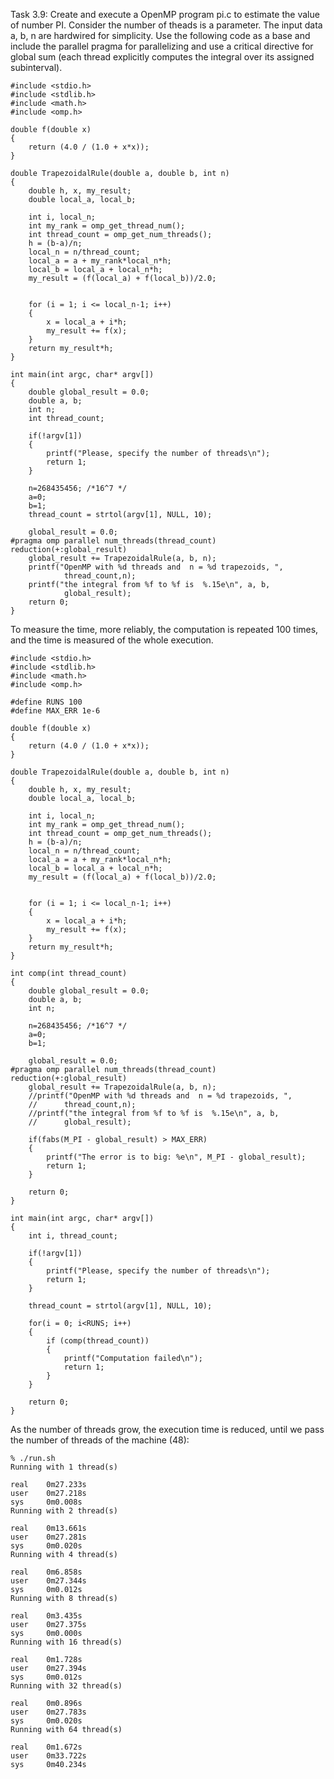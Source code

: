 Task 3.9: Create and execute a OpenMP program pi.c to estimate the value
of number PI. Consider the number of theads is a parameter. The input data a,
b, n are hardwired for simplicity. Use the following code as a base and include
the parallel pragma for parallelizing and use a critical directive for global
sum (each thread explicitly computes the integral over its assigned
subinterval).

	#include <stdio.h>
	#include <stdlib.h>
	#include <math.h>
	#include <omp.h>

	double f(double x)
	{
		return (4.0 / (1.0 + x*x));
	}

	double TrapezoidalRule(double a, double b, int n)
	{
		double h, x, my_result;
		double local_a, local_b;

		int i, local_n;
		int my_rank = omp_get_thread_num();
		int thread_count = omp_get_num_threads();
		h = (b-a)/n;
		local_n = n/thread_count;
		local_a = a + my_rank*local_n*h;
		local_b = local_a + local_n*h;
		my_result = (f(local_a) + f(local_b))/2.0;


		for (i = 1; i <= local_n-1; i++)
		{
			x = local_a + i*h;
			my_result += f(x);
		}
		return my_result*h;
	}

	int main(int argc, char* argv[])
	{
		double global_result = 0.0;
		double a, b;
		int n;
		int thread_count;

		if(!argv[1])
		{
			printf("Please, specify the number of threads\n");
			return 1;
		}

		n=268435456; /*16^7 */
		a=0;
		b=1;
		thread_count = strtol(argv[1], NULL, 10);

		global_result = 0.0;
	#pragma omp parallel num_threads(thread_count) reduction(+:global_result)
		global_result += TrapezoidalRule(a, b, n);
		printf("OpenMP with %d threads and  n = %d trapezoids, ",
				thread_count,n);
		printf("the integral from %f to %f is  %.15e\n", a, b,
				global_result);
		return 0;
	}

To measure the time, more reliably, the computation is repeated 100 times, and
the time is measured of the whole execution.


	#include <stdio.h>
	#include <stdlib.h>
	#include <math.h>
	#include <omp.h>

	#define RUNS 100
	#define MAX_ERR 1e-6

	double f(double x)
	{
		return (4.0 / (1.0 + x*x));
	}

	double TrapezoidalRule(double a, double b, int n)
	{
		double h, x, my_result;
		double local_a, local_b;

		int i, local_n;
		int my_rank = omp_get_thread_num();
		int thread_count = omp_get_num_threads();
		h = (b-a)/n;
		local_n = n/thread_count;
		local_a = a + my_rank*local_n*h;
		local_b = local_a + local_n*h;
		my_result = (f(local_a) + f(local_b))/2.0;


		for (i = 1; i <= local_n-1; i++)
		{
			x = local_a + i*h;
			my_result += f(x);
		}
		return my_result*h;
	}

	int comp(int thread_count)
	{
		double global_result = 0.0;
		double a, b;
		int n;

		n=268435456; /*16^7 */
		a=0;
		b=1;

		global_result = 0.0;
	#pragma omp parallel num_threads(thread_count) reduction(+:global_result)
		global_result += TrapezoidalRule(a, b, n);
		//printf("OpenMP with %d threads and  n = %d trapezoids, ",
		//		thread_count,n);
		//printf("the integral from %f to %f is  %.15e\n", a, b,
		//		global_result);
		
		if(fabs(M_PI - global_result) > MAX_ERR)
		{
			printf("The error is to big: %e\n", M_PI - global_result);
			return 1;
		}

		return 0;
	}

	int main(int argc, char* argv[])
	{
		int i, thread_count;

		if(!argv[1])
		{
			printf("Please, specify the number of threads\n");
			return 1;
		}

		thread_count = strtol(argv[1], NULL, 10);

		for(i = 0; i<RUNS; i++)
		{
			if (comp(thread_count))
			{
				printf("Computation failed\n");
				return 1;
			}
		}

		return 0;
	}

As the number of threads grow, the execution time is reduced, until we pass the
number of threads of the machine (48):

	% ./run.sh   
	Running with 1 thread(s)

	real    0m27.233s
	user    0m27.218s
	sys     0m0.008s
	Running with 2 thread(s)

	real    0m13.661s
	user    0m27.281s
	sys     0m0.020s
	Running with 4 thread(s)

	real    0m6.858s
	user    0m27.344s
	sys     0m0.012s
	Running with 8 thread(s)

	real    0m3.435s
	user    0m27.375s
	sys     0m0.000s
	Running with 16 thread(s)

	real    0m1.728s
	user    0m27.394s
	sys     0m0.012s
	Running with 32 thread(s)

	real    0m0.896s
	user    0m27.783s
	sys     0m0.020s
	Running with 64 thread(s)

	real    0m1.672s
	user    0m33.722s
	sys     0m40.234s
